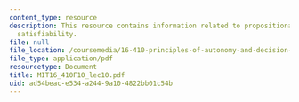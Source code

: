 ```yaml
---
content_type: resource
description: This resource contains information related to propositional logic and
  satisfiability.
file: null
file_location: /coursemedia/16-410-principles-of-autonomy-and-decision-making-fall-2010/ad54beace534a2449a104822bb01c54b_MIT16_410F10_lec10.pdf
file_type: application/pdf
resourcetype: Document
title: MIT16_410F10_lec10.pdf
uid: ad54beac-e534-a244-9a10-4822bb01c54b
---
```

